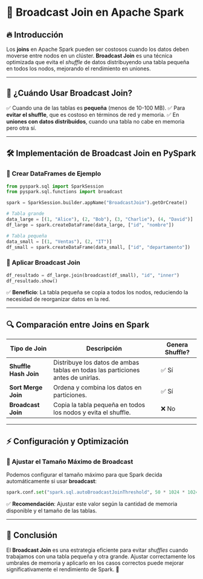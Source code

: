 # 🚀 Broadcast Join en Apache Spark

## 🔥 Introducción
Los **joins** en Apache Spark pueden ser costosos cuando los datos deben moverse entre nodos en un clúster. **Broadcast Join** es una técnica optimizada que evita el *shuffle* de datos distribuyendo una tabla pequeña en todos los nodos, mejorando el rendimiento en uniones.

---

## 📌 ¿Cuándo Usar Broadcast Join?
✅ Cuando una de las tablas es **pequeña** (menos de 10-100 MB).
✅ Para **evitar el shuffle**, que es costoso en términos de red y memoria.
✅ En **uniones con datos distribuidos**, cuando una tabla no cabe en memoria pero otra sí.

---

## 🛠️ Implementación de Broadcast Join en PySpark
### 🔹 Crear DataFrames de Ejemplo
```python
from pyspark.sql import SparkSession
from pyspark.sql.functions import broadcast

spark = SparkSession.builder.appName("BroadcastJoin").getOrCreate()

# Tabla grande
data_large = [(1, "Alice"), (2, "Bob"), (3, "Charlie"), (4, "David")]
df_large = spark.createDataFrame(data_large, ["id", "nombre"])

# Tabla pequeña
data_small = [(1, "Ventas"), (2, "IT")]
df_small = spark.createDataFrame(data_small, ["id", "departamento"])
```

### 🔹 Aplicar Broadcast Join
```python
df_resultado = df_large.join(broadcast(df_small), "id", "inner")
df_resultado.show()
```
✅ **Beneficio**: La tabla pequeña se copia a todos los nodos, reduciendo la necesidad de reorganizar datos en la red.

---

## 🔍 Comparación entre Joins en Spark
| Tipo de Join | Descripción | Genera Shuffle? |
|-------------|------------|----------------|
| **Shuffle Hash Join** | Distribuye los datos de ambas tablas en todas las particiones antes de unirlas. | ✅ Sí |
| **Sort Merge Join** | Ordena y combina los datos en particiones. | ✅ Sí |
| **Broadcast Join** | Copia la tabla pequeña en todos los nodos y evita el shuffle. | ❌ No |

---

## ⚡ Configuración y Optimización
### 🔹 Ajustar el Tamaño Máximo de Broadcast
Podemos configurar el tamaño máximo para que Spark decida automáticamente si usar **broadcast**:
```python
spark.conf.set("spark.sql.autoBroadcastJoinThreshold", 50 * 1024 * 1024)  # 50 MB
```

✅ **Recomendación**: Ajustar este valor según la cantidad de memoria disponible y el tamaño de las tablas.

---

## 🎯 Conclusión
El **Broadcast Join** es una estrategia eficiente para evitar *shuffles* cuando trabajamos con una tabla pequeña y otra grande. Ajustar correctamente los umbrales de memoria y aplicarlo en los casos correctos puede mejorar significativamente el rendimiento de Spark. 🚀

